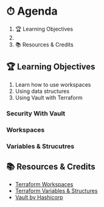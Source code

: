 # ⏱ Agenda

1. 🏆 Learning Objectives
1.
1. 📚 Resources & Credits

## 🏆 Learning Objectives

1. Learn how to use workspaces
1. Using data structures
1. Using Vault with Terraform

### Security With Vault



### Workspaces

### Variables & Strucutres



## 📚 Resources & Credits

* [Terraform Workspaces](https://www.terraform.io/docs/cloud/workspaces/index.html)
* [Terraform Variables & Structures](https://www.terraform.io/docs/configuration/variables.html)
* [Vault by Hashicorp](https://learn.hashicorp.com/vault)